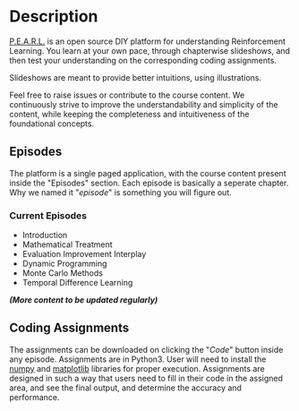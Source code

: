 # Description

[P.E.A.R.L.](https://pearl-ai.github.io/) is an open source DIY platform for understanding Reinforcement Learning. You learn at your own pace, through chapterwise slideshows, and then test your understanding on the corresponding coding assignments.

Slideshows are meant to provide better intuitions, using illustrations.

Feel free to raise issues or contribute to the course content. We continuously strive to improve the understandability and simplicity of the content, while keeping the completeness and intuitiveness of the foundational concepts.

## Episodes

The  platform is a single paged application, with the course content present inside the "Episodes" section. Each episode is basically a seperate chapter. Why we named it "*episode*" is something you will figure out.

### Current Episodes
* Introduction
* Mathematical Treatment
* Evaluation Improvement Interplay
* Dynamic Programming
* Monte Carlo Methods
* Temporal Difference Learning

***(More content to be updated regularly)***

## Coding Assignments

The assignments can be downloaded on clicking the "*Code*" button inside any episode. Assignments are in Python3. User will need to install the [numpy](https://www.scipy.org/install.html#installing-via-pip) and [matplotlib](https://matplotlib.org/users/installing.html#installing-an-official-release) libraries for proper execution. Assignments are designed in such a way that users need to fill in their code in the assigned area, and see the final output, and determine the accuracy and performance.
